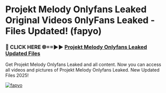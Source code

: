 # Projekt Melody Onlyfans Leaked Original Videos 0nlyFans Leaked - Files Updated! (fapyo)

<h3>🔴 CLICK HERE 🌐==►► <a href="https://tinyurl.com/3hn5wdd3" rel="nofollow">Projekt Melody Onlyfans Leaked Updated Files</a></h3>

Get Projekt Melody Onlyfans Leaked and all content. Now you can access all videos and pictures of Projekt Melody Onlyfans Leaked. New Updated Files 2025!

[![fapyo](https://i.imgur.com/4HnBqBT.gif)](https://tinyurl.com/3hn5wdd3)
